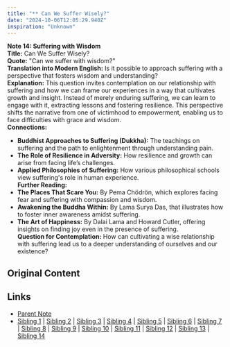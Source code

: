 ```yaml
---
title: "** Can We Suffer Wisely?"
date: "2024-10-06T12:05:29.940Z"
inspiration: "Unknown"
---
```


  
**Note 14: Suffering with Wisdom**  
**Title:** Can We Suffer Wisely?  
**Quote:** "Can we suffer with wisdom?"  
**Translation into Modern English:** Is it possible to approach suffering with a perspective that fosters wisdom and understanding?  
**Explanation:** This question invites contemplation on our relationship with suffering and how we can frame our experiences in a way that cultivates growth and insight. Instead of merely enduring suffering, we can learn to engage with it, extracting lessons and fostering resilience. This perspective shifts the narrative from one of victimhood to empowerment, enabling us to face difficulties with grace and wisdom.  
**Connections:**  
- **Buddhist Approaches to Suffering (Dukkha):** The teachings on suffering and the path to enlightenment through understanding pain.  
- **The Role of Resilience in Adversity:** How resilience and growth can arise from facing life’s challenges.  
- **Applied Philosophies of Suffering:** How various philosophical schools view suffering's role in human experience.  
**Further Reading:**  
- **The Places That Scare You:** By Pema Chödrön, which explores facing fear and suffering with compassion and wisdom.  
- **Awakening the Buddha Within:** By Lama Surya Das, that illustrates how to foster inner awareness amidst suffering.  
- **The Art of Happiness:** By Dalai Lama and Howard Cutler, offering insights on finding joy even in the presence of suffering.  
**Question for Contemplation:** How can cultivating a wise relationship with suffering lead us to a deeper understanding of ourselves and our existence?  



## Original Content



## Links

- [Parent Note](/parent-note.md)
- [Sibling 1](/zettel1.md) | [Sibling 2](/zettel2.md) | [Sibling 3](/zettel3.md) | [Sibling 4](/zettel4.md) | [Sibling 5](/zettel5.md) | [Sibling 6](/zettel6.md) | [Sibling 7](/zettel7.md) | [Sibling 8](/zettel8.md) | [Sibling 9](/zettel9.md) | [Sibling 10](/zettel10.md) | [Sibling 11](/zettel11.md) | [Sibling 12](/zettel12.md) | [Sibling 13](/zettel13.md) | [Sibling 14](/zettel14.md)
